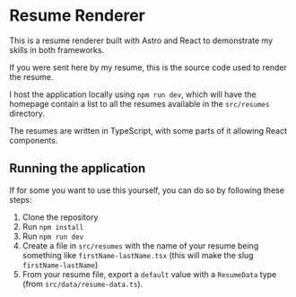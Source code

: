# Resume Renderer

This is a resume renderer built with Astro and React to demonstrate my skills in both frameworks.

If you were sent here by my resume, this is the source code used to render the resume.

I host the application locally using `npm run dev`, which will have the homepage contain a list to all the resumes available in the `src/resumes` directory.

The resumes are written in TypeScript, with some parts of it allowing React components.

## Running the application

If for some you want to use this yourself, you can do so by following these steps:

1. Clone the repository
2. Run `npm install`
3. Run `npm run dev`
4. Create a file in `src/resumes` with the name of your resume being something like `firstName-lastName.tsx` (this will make the slug `firstName-lastName`)
5. From your resume file, export a `default` value with a `ResumeData` type (from `src/data/resume-data.ts`).
